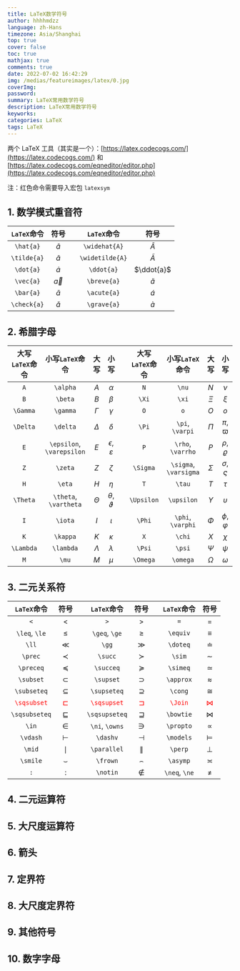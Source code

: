 ```yaml
---
title: LaTeX数学符号
author: hhhhmdzz
language: zh-Hans
timezone: Asia/Shanghai
top: true
cover: false
toc: true
mathjax: true
comments: true
date: 2022-07-02 16:42:29
img: /medias/featureimages/latex/0.jpg
coverImg:
password:
summary: LaTeX常用数学符号
description: LaTeX常用数学符号
keyworks:
categories: LaTeX
tags: LaTeX
---
```


<font color='red'></font>



两个 LaTeX 工具（其实是一个）：[https://latex.codecogs.com/](https://latex.codecogs.com/) 和 [https://latex.codecogs.com/eqneditor/editor.php](https://latex.codecogs.com/eqneditor/editor.php)



注：红色命令需要导入宏包 `latexsym`

## 1. 数学模式重音符

| `LaTeX`命令 |  **符号**   |      |   `LaTeX`命令   |    **符号**     |
| :---------: | :---------: | :--: | :-------------: | :-------------: |
|  `\hat{a}`  |  $\hat{a}$  |      |  `\widehat{A}`  |  $\widehat{A}$  |
| `\tilde{a}` | $\tilde{a}$ |      | `\widetilde{A}` | $\widetilde{A}$ |
|  `\dot{a}`  |  $\dot{a}$  |      |   `\ddot{a}`    |   $\ddot{a}$    |
|  `\vec{a}`  |  $\vec{a}$  |      |   `\breve{a}`   |   $\breve{a}$   |
|  `\bar{a}`  |  $\bar{a}$  |      |   `\acute{a}`   |   $\acute{a}$   |
| `\check{a}` | $\check{a}$ |      |   `\grave{a}`   |   $\grave{a}$   |

## 2. 希腊字母

| 大写`LaTeX`命令 |      小写`LaTeX`命令      |   大写    |           小写            |      | 大写`LaTeX`命令 |    小写`LaTeX`命令    |    大写    |         小写          |
| :-------------: | :-----------------------: | :-------: | :-----------------------: | :--: | :-------------: | :-------------------: | :--------: | :-------------------: |
|       `A`       |         `\alpha`          |    $A$    |         $\alpha$          |      |       `N`       |         `\nu`         |    $N$     |         $\nu$         |
|       `B`       |          `\beta`          |    $B$    |          $\beta$          |      |      `\Xi`      |         `\xi`         |   $\Xi$    |         $\xi$         |
|    `\Gamma`     |         `\gamma`          | $\Gamma$  |         $\gamma$          |      |       `O`       |          `o`          |    $O$     |          $o$          |
|    `\Delta`     |         `\delta`          | $\Delta$  |         $\delta$          |      |      `\Pi`      |    `\pi`, `\varpi`    |   $\Pi$    |    $\pi$, $\varpi$    |
|       `E`       | `\epsilon`, `\varepsilon` |    $E$    | $\epsilon$, $\varepsilon$ |      |       `P`       |   `\rho`, `\varrho`   |    $P$     |   $\rho$, $\varrho$   |
|       `Z`       |          `\zeta`          |    $Z$    |          $\zeta$          |      |    `\Sigma`     | `\sigma`, `\varsigma` |  $\Sigma$  | $\sigma$, $\varsigma$ |
|       `H`       |          `\eta`           |    $H$    |          $\eta$           |      |       `T`       |        `\tau`         |    $T$     |        $\tau$         |
|    `\Theta`     |   `\theta`, `\vartheta`   | $\Theta$  |   $\theta$, $\vartheta$   |      |   `\Upsilon`    |      `\upsilon`       | $\Upsilon$ |      $\upsilon$       |
|       `I`       |          `\iota`          |    $I$    |          $\iota$          |      |     `\Phi`      |   `\phi`, `\varphi`   |   $\Phi$   |   $\phi$, $\varphi$   |
|       `K`       |         `\kappa`          |    $K$    |         $\kappa$          |      |       `X`       |        `\chi`         |    $X$     |        $\chi$         |
|    `\Lambda`    |         `\lambda`         | $\Lambda$ |         $\lambda$         |      |     `\Psi`      |        `\psi`         |   $\Psi$   |        $\psi$         |
|       `M`       |           `\mu`           |    $M$    |           $\mu$           |      |    `\Omega`     |       `\omega`        |  $\Omega$  |       $\omega$        |

## 3. 二元关系符

|             `LaTeX`命令              |                 符号                 |      |             `LaTeX`命令              |                 符号                 |      |           `LaTeX`命令            |               符号               |
| :----------------------------------: | :----------------------------------: | :--: | :----------------------------------: | :----------------------------------: | :--: | :------------------------------: | :------------------------------: |
|                 `<`                  |                 $<$                  |      |                 `>`                  |                 $>$                  |      |               `=`                |               $=$                |
|            `\leq`, `\le`             |                $\le$                 |      |            `\geq`, `\ge`             |                $\geq$                |      |             `\equiv`             |             $\equiv$             |
|                `\ll`                 |                $\ll$                 |      |                `\gg`                 |                $\gg$                 |      |             `\doteq`             |             $\doteq$             |
|               `\prec`                |               $\prec$                |      |               `\succ`                |               $\succ$                |      |              `\sim`              |              $\sim$              |
|              `\preceq`               |              $\preceq$               |      |              `\succeq`               |              $\succeq$               |      |             `\simeq`             |             $\simeq$             |
|              `\subset`               |              $\subset$               |      |              `\supset`               |              $\supset$               |      |            `\approx`             |            $\approx$             |
|             `\subseteq`              |             $\subseteq$              |      |             `\supseteq`              |             $\supseteq$              |      |             `\cong`              |             $\cong$              |
| <font color='red'>`\sqsubset`</font> | <font color='red'>$\sqsubset$</font> |      | <font color='red'>`\sqsupset`</font> | <font color='red'>$\sqsupset$</font> |      | <font color='red'>`\Join`</font> | <font color='red'>$\Join$</font> |
|            `\sqsubseteq`             |            $\sqsubseteq$             |      |            `\sqsupseteq`             |            $\sqsupseteq$             |      |            `\bowtie`             |            $\bowtie$             |
|                `\in`                 |                $\in$                 |      |            `\ni`, `\owns`            |                $\ni$                 |      |            `\propto`             |            $\propto$             |
|               `\vdash`               |               $\vdash$               |      |               `\dashv`               |               $\dashv$               |      |            `\models`             |            $\models$             |
|                `\mid`                |                $\mid$                |      |             `\parallel`              |             $\parallel$              |      |             `\perp`              |             $\perp$              |
|               `\smile`               |               $\smile$               |      |               `\frown`               |               $\frown$               |      |             `\asymp`             |             $\asymp$             |
|                 `:`                  |                 $:$                  |      |               `\notin`               |               $\notin$               |      |          `\neq`, `\ne`           |              $\neq$              |

## 4. 二元运算符



## 5. 大尺度运算符



## 6. 箭头



## 7. 定界符



## 8. 大尺度定界符



## 9. 其他符号



## 10. 数字字母



